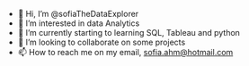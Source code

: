 - 👋 Hi, I’m @sofiaTheDataExplorer
- 👀 I’m interested in data Analytics 
- 🌱 I’m currently starting to learning SQL, Tableau and python
- 💞️ I’m looking to collaborate on some projects
- 📫 How to reach me on my email, sofia.ahm@hotmail.com

<!---
SofiaTheDataExplorer is a ✨ special ✨ repository because its `README.md` (this file) appears on your GitHub profile.
You can click the Preview link to take a look at your changes.
--->
